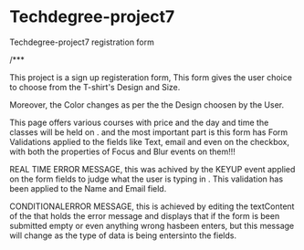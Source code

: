 # Techdegree-project7
Techdegree-project7 registration form

/***

This project is a sign up registeration form, This form gives the user choice to choose from the T-shirt's Design and Size.

Moreover, the Color changes as per the the Design choosen by the User.

This page offers various courses with price and the day and time the classes will be held on . and the most important part is this form has Form Validations applied to the fields like Text, email and even on the checkbox, with both the properties of Focus and Blur events on them!!!

REAL TIME ERROR MESSAGE, this was achived by the KEYUP event applied on the form fields to judge what the user is typing in . This validation has been applied to the Name and Email field.

CONDITIONALERROR MESSAGE, this is achieved by editing the textContent of the <span> that holds the error message and displays that if the form is been submitted empty or even anything wrong hasbeen enters, but this message will change as the type of  data is being entersinto the fields.
